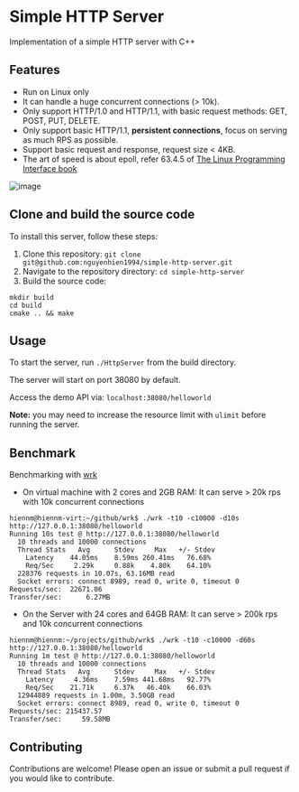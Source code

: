 # Simple HTTP Server

Implementation of a simple HTTP server with C++

## Features
- Run on Linux only
- It can handle a huge concurrent connections (> 10k).
- Only support HTTP/1.0 and HTTP/1.1, with basic request methods: GET, POST, PUT, DELETE.
- Only support basic HTTP/1.1, **persistent connections**, focus on serving as much RPS as possible.
- Support basic request and response, request size < 4KB.
- The art of speed is about epoll, refer 63.4.5 of [The Linux Programming Interface book](https://sciencesoftcode.files.wordpress.com/2018/12/the-linux-programming-interface-michael-kerrisk-1.pdf)

![image](https://user-images.githubusercontent.com/13882316/222970282-075dc738-0847-4eab-aff3-fdf179f9b329.png)

## Clone and build the source code

To install this server, follow these steps:

1. Clone this repository: `git clone git@github.com:nguyenhien1994/simple-http-server.git`
2. Navigate to the repository directory: `cd simple-http-server`
3. Build the source code:
```
mkdir build
cd build
cmake .. && make
```

## Usage

To start the server, run `./HttpServer` from the build directory.

The server will start on port 38080 by default.

Access the demo API via: `localhost:38080/helloworld`

**Note:** you may need to increase the resource limit with `ulimit` before running the server.

## Benchmark
Benchmarking with [wrk](https://github.com/wg/wrk)

- On virtual machine with 2 cores and 2GB RAM: It can serve > 20k rps with 10k concurrent connections

```
hiennm@hiennm-virt:~/github/wrk$ ./wrk -t10 -c10000 -d10s http://127.0.0.1:38080/helloworld
Running 10s test @ http://127.0.0.1:38080/helloworld
  10 threads and 10000 connections
  Thread Stats   Avg      Stdev     Max   +/- Stdev
    Latency    44.05ms    8.59ms 260.41ms   76.68%
    Req/Sec     2.29k     0.88k    4.80k    64.10%
  228376 requests in 10.07s, 63.16MB read
  Socket errors: connect 8989, read 0, write 0, timeout 0
Requests/sec:  22671.06
Transfer/sec:      6.27MB
```

- On the Server with 24 cores and 64GB RAM: It can serve > 200k rps and 10k concurrent connections

```
hiennm@hiennm:~/projects/github/wrk$ ./wrk -t10 -c10000 -d60s http://127.0.0.1:38080/helloworld
Running 1m test @ http://127.0.0.1:38080/helloworld
  10 threads and 10000 connections
  Thread Stats   Avg      Stdev     Max   +/- Stdev
    Latency     4.36ms    7.59ms 441.68ms   92.77%
    Req/Sec    21.71k     6.37k   46.40k    66.03%
  12944889 requests in 1.00m, 3.50GB read
  Socket errors: connect 8989, read 0, write 0, timeout 0
Requests/sec: 215437.57
Transfer/sec:     59.58MB
```

## Contributing

Contributions are welcome! Please open an issue or submit a pull request if you would like to contribute.
